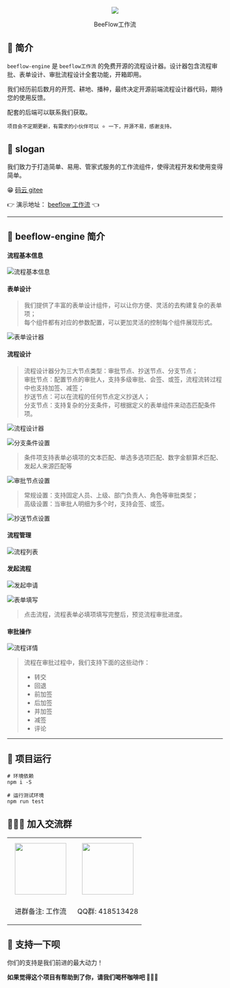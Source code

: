 <p align="center">
<img src="https://ecs-public.oss-cn-shanghai.aliyuncs.com/beeflow.png">
<p align="center"><a>BeeFlow工作流</a></p>
</p>

## 🐼 简介

`beeflow-engine` 是 `beeflow工作流` 的免费开源的流程设计器。设计器包含流程审批、表单设计、审批流程设计全套功能，开箱即用。

我们经历前后数月的开荒、耕地、播种，最终决定开源前端流程设计器代码，期待您的使用反馈。

配套的后端可以联系我们获取。

`项目会不定期更新，有需求的小伙伴可以 ⭐ 一下，开源不易，感谢支持。`

## 🐰 slogan

我们致力于打造简单、易用、管家式服务的工作流组件，使得流程开发和使用变得简单。

😁 [码云 gitee](https://gitee.com/zhangjinlibra/beeflow-engine)

👉 演示地址： [beeflow 工作流](http://49.235.72.105) 👈

---

## 🦝 beeflow-engine 简介

#### **流程基本信息**

![流程基本信息](https://ecs-public.oss-cn-shanghai.aliyuncs.com/readme10.png)

#### **表单设计**

> 我们提供了丰富的表单设计组件，可以让你方便、灵活的去构建复杂的表单项； \
> 每个组件都有对应的参数配置，可以更加灵活的控制每个组件展现形式。

![表单设计器](https://ecs-public.oss-cn-shanghai.aliyuncs.com/readme1.png)

#### **流程设计**

> 流程设计器分为三大节点类型：审批节点、抄送节点、分支节点；\
> 审批节点：配置节点的审批人，支持多级审批、会签、或签，流程流转过程中也支持加签、减签；\
> 抄送节点：可以在流程的任何节点定义抄送人；\
> 分支节点：支持复杂的分支条件，可根据定义的表单组件来动态匹配条件项。

![流程设计器](https://ecs-public.oss-cn-shanghai.aliyuncs.com/readme2.png)

![分支条件设置](https://ecs-public.oss-cn-shanghai.aliyuncs.com/readme3.png)

> 条件项支持表单必填项的文本匹配、单选多选项匹配、数字金额算术匹配、发起人来源匹配等

![审批节点设置](https://ecs-public.oss-cn-shanghai.aliyuncs.com/readme4.png)

> 常规设置：支持固定人员、上级、部门负责人、角色等审批类型；\
> 高级设置：当审批人明细为多个时，支持会签、或签。

![抄送节点设置](https://ecs-public.oss-cn-shanghai.aliyuncs.com/readme5.png)

#### **流程管理**

![流程列表](https://ecs-public.oss-cn-shanghai.aliyuncs.com/readme6.png)

#### **发起流程**

![发起申请](https://ecs-public.oss-cn-shanghai.aliyuncs.com/readme7.png)

![表单填写](https://ecs-public.oss-cn-shanghai.aliyuncs.com/readme8.png)

> 点击流程，流程表单必填项填写完整后，预览流程审批进度。

#### **审批操作**

![流程详情](https://ecs-public.oss-cn-shanghai.aliyuncs.com/readme9.png)

> 流程在审批过程中，我们支持下面的这些动作：
>
> - 转交
> - 回退
> - 前加签
> - 后加签
> - 并加签
> - 减签
> - 评论

---

## 🐯 项目运行

```
# 环境依赖
npm i -S

# 运行测试环境
npm run test
```

## 👨‍👦‍👦 加入交流群

<table>
  <tbody>
    <tr>
      <td align="center" valign="middle">
        <img src="https://ecs-public.oss-cn-shanghai.aliyuncs.com/readme12.png" class="no-zoom" style="width:120px;margin: 10px;">
        <p>进群备注: 工作流</p>
      </td>
      <td align="center" valign="middle">
        <img src="https://ecs-public.oss-cn-shanghai.aliyuncs.com/readme13.png" class="no-zoom" style="width:120px;margin: 10px;">
        <p>QQ群: 418513428</p>
      </td>
    </tr>
  </tbody>
</table>

## 🫶 支持一下呗

你们的支持是我们前进的最大动力！

**如果觉得这个项目有帮助到了你，请我们喝杯咖啡吧 💖💖💖**
